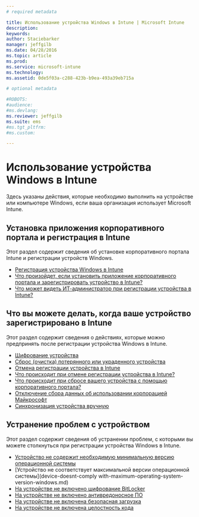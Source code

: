 ```yaml
---
# required metadata

title: Использование устройства Windows в Intune | Microsoft Intune
description:
keywords:
author: Staciebarker
manager: jeffgilb
ms.date: 04/28/2016
ms.topic: article
ms.prod:
ms.service: microsoft-intune
ms.technology:
ms.assetid: 0de5f03a-c288-423b-b9ea-493a39eb715a

# optional metadata

#ROBOTS:
#audience:
#ms.devlang:
ms.reviewer: jeffgilb
ms.suite: ems
#ms.tgt_pltfrm:
#ms.custom:

---
```


# Использование устройства Windows в Intune

Здесь указаны действия, которые необходимо выполнить на устройстве или компьютере Windows, если ваша организация использует Microsoft Intune.

## Установка приложения корпоративного портала и регистрация в Intune

Этот раздел содержит сведения об установке корпоративного портала Intune и регистрации устройств Windows.

- [Регистрация устройства Windows в Intune](enroll-your-device-in-intune-windows.md)</br>
- [Что произойдет, если установить приложение корпоративного портала и зарегистрировать устройство в Intune?](what-happens-if-you-install-the-company-portal-app-and-enroll-your-device-in-intune-windows.md)</br>
- [Что может видеть ИТ-администратор при регистрации устройства в Intune?](what-can-your-it-administrator-see-when-you-enroll-your-device-in-intune-windows.md)

## Что вы можете делать, когда ваше устройство зарегистрировано в Intune

Этот раздел содержит сведения о действиях, которые можно предпринять после регистрации устройства Windows в Intune.

- [Шифрование устройства](encrypt-your-device-windows.md)</br>
- [Сброс (очистка) потерянного или украденного устройства](reset-erase-your-lost-or-stolen-device-windows.md)</br>
- [Отмена регистрации устройства в Intune](unenroll-your-device-from-intune-windows.md)</br>
- [Что происходит при отмене регистрации устройства в Intune?](what-happens-if-you-unenroll-your-device-from-intune-windows.md)</br>
- [Что происходит при сбросе вашего устройства с помощью корпоративного портала?](what-happens-if-you-reset-your-device-using-the-company-portal-windows.md)</br>
- [Отключение сбора данных об использовании корпорацией Майкрософт](turn-off-microsoft-usage-data-collection-windows.md)</br>
- [Синхронизация устройства вручную](sync-your-device-manually-windows.md)

## Устранение проблем с устройством

Этот раздел содержит сведения об устранении проблем, с которыми вы можете столкнуться при регистрации устройства Windows в Intune.

- [Устройство не содержит необходимую минимальную версию операционной системы](device-doesnt-have-the-required-minimum-operating-system-version-windows.md)</br>
- [Устройство не соответствует максимальной версии операционной системы](device-doesnt-comply with-maximum-operating-system-version-windows.md)</br>
- [На устройстве не включено шифрование BitLocker](device-doesnt-have-bitlocker-enabled-windows.md)</br>
- [На устройстве не включено антивредоносное ПО](device-doesnt-have-antimalware-software-enabled-windows.md)</br>
- [На устройстве не включена безопасная загрузка](device-doesnt-have-secure-boot-enabled-windows.md)</br>
- [На устройстве не включена целостность кода](device-doesnt-have-code-integrity-enabled-windows.md)




<!--HONumber=May16_HO2-->



